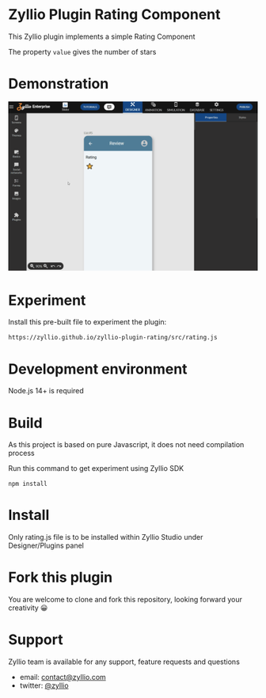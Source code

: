 # Zyllio Plugin Rating Component

This Zyllio plugin implements a simple Rating Component

The property `value` gives the number of stars

# Demonstration

<img src="./snapshots/demo.gif">

# Experiment

Install this pre-built file to experiment the plugin:
```
https://zyllio.github.io/zyllio-plugin-rating/src/rating.js
```

# Development environment

Node.js 14+ is required

# Build

As this project is based on pure Javascript, it does not need compilation process

Run this command to get experiment using Zyllio SDK 

```shell
npm install
```

# Install

Only rating.js file is to be installed within Zyllio Studio under Designer/Plugins panel

# Fork this plugin

You are welcome to clone and fork this repository, looking forward your creativity 😀

# Support

Zyllio team is available for any support, feature requests and questions

- email: contact@zyllio.com
- twitter: [@zyllio](https://twitter.com/zyllio) 
